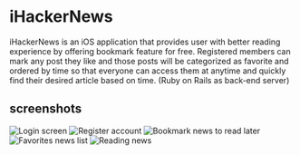 iHackerNews
====

iHackerNews is an iOS application that provides user with better reading experience by offering bookmark feature for free. Registered members can mark any post they like and those posts will be categorized as favorite and ordered by time so that everyone can access them at anytime and quickly find their desired article based on time. (Ruby on Rails as back-end server)

screenshots
---
![Login screen](./screenshots/login.jpg)
![Register account](./screenshots/register_acc.jpg)
![Bookmark news to read later](./screenshots/bookmar_news.jpg)
![Favorites news list](./screenshots/favorite_news.jpg)
![Reading news](./screenshots/reading_news.jpg)


